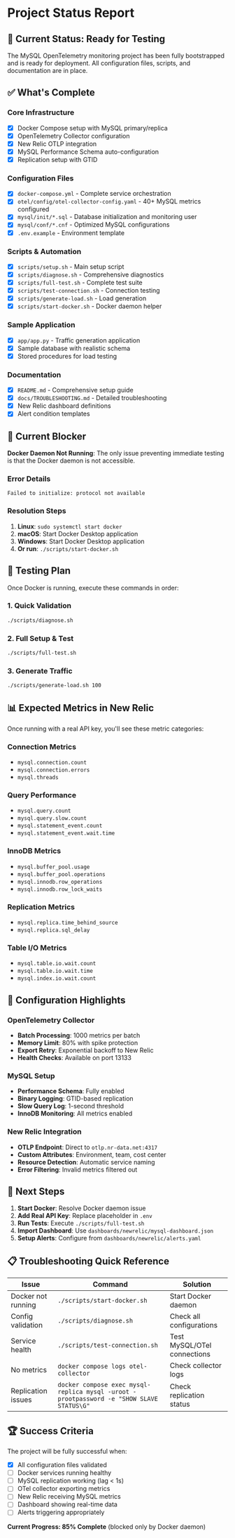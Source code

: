 # Project Status Report

## 🎯 Current Status: Ready for Testing

The MySQL OpenTelemetry monitoring project has been fully bootstrapped and is ready for deployment. All configuration files, scripts, and documentation are in place.

## ✅ What's Complete

### Core Infrastructure
- [x] Docker Compose setup with MySQL primary/replica
- [x] OpenTelemetry Collector configuration
- [x] New Relic OTLP integration
- [x] MySQL Performance Schema auto-configuration
- [x] Replication setup with GTID

### Configuration Files
- [x] `docker-compose.yml` - Complete service orchestration
- [x] `otel/config/otel-collector-config.yaml` - 40+ MySQL metrics configured
- [x] `mysql/init/*.sql` - Database initialization and monitoring user
- [x] `mysql/conf/*.cnf` - Optimized MySQL configurations
- [x] `.env.example` - Environment template

### Scripts & Automation
- [x] `scripts/setup.sh` - Main setup script
- [x] `scripts/diagnose.sh` - Comprehensive diagnostics
- [x] `scripts/full-test.sh` - Complete test suite
- [x] `scripts/test-connection.sh` - Connection testing
- [x] `scripts/generate-load.sh` - Load generation
- [x] `scripts/start-docker.sh` - Docker daemon helper

### Sample Application
- [x] `app/app.py` - Traffic generation application
- [x] Sample database with realistic schema
- [x] Stored procedures for load testing

### Documentation
- [x] `README.md` - Comprehensive setup guide
- [x] `docs/TROUBLESHOOTING.md` - Detailed troubleshooting
- [x] New Relic dashboard definitions
- [x] Alert condition templates

## 🚧 Current Blocker

**Docker Daemon Not Running**: The only issue preventing immediate testing is that the Docker daemon is not accessible.

### Error Details
```
Failed to initialize: protocol not available
```

### Resolution Steps
1. **Linux**: `sudo systemctl start docker`
2. **macOS**: Start Docker Desktop application
3. **Windows**: Start Docker Desktop application
4. **Or run**: `./scripts/start-docker.sh`

## 🧪 Testing Plan

Once Docker is running, execute these commands in order:

### 1. Quick Validation
```bash
./scripts/diagnose.sh
```

### 2. Full Setup & Test
```bash
./scripts/full-test.sh
```

### 3. Generate Traffic
```bash
./scripts/generate-load.sh 100
```

## 📊 Expected Metrics in New Relic

Once running with a real API key, you'll see these metric categories:

### Connection Metrics
- `mysql.connection.count`
- `mysql.connection.errors`
- `mysql.threads`

### Query Performance  
- `mysql.query.count`
- `mysql.query.slow.count`
- `mysql.statement_event.count`
- `mysql.statement_event.wait.time`

### InnoDB Metrics
- `mysql.buffer_pool.usage`
- `mysql.buffer_pool.operations`
- `mysql.innodb.row_operations`
- `mysql.innodb.row_lock_waits`

### Replication Metrics
- `mysql.replica.time_behind_source`
- `mysql.replica.sql_delay`

### Table I/O Metrics
- `mysql.table.io.wait.count`
- `mysql.table.io.wait.time`
- `mysql.index.io.wait.count`

## 🔧 Configuration Highlights

### OpenTelemetry Collector
- **Batch Processing**: 1000 metrics per batch
- **Memory Limit**: 80% with spike protection
- **Export Retry**: Exponential backoff to New Relic
- **Health Checks**: Available on port 13133

### MySQL Setup
- **Performance Schema**: Fully enabled
- **Binary Logging**: GTID-based replication
- **Slow Query Log**: 1-second threshold
- **InnoDB Monitoring**: All metrics enabled

### New Relic Integration
- **OTLP Endpoint**: Direct to `otlp.nr-data.net:4317`
- **Custom Attributes**: Environment, team, cost center
- **Resource Detection**: Automatic service naming
- **Error Filtering**: Invalid metrics filtered out

## 🎯 Next Steps

1. **Start Docker**: Resolve Docker daemon issue
2. **Add Real API Key**: Replace placeholder in `.env`
3. **Run Tests**: Execute `./scripts/full-test.sh`
4. **Import Dashboard**: Use `dashboards/newrelic/mysql-dashboard.json`
5. **Setup Alerts**: Configure from `dashboards/newrelic/alerts.yaml`

## 📋 Troubleshooting Quick Reference

| Issue | Command | Solution |
|-------|---------|----------|
| Docker not running | `./scripts/start-docker.sh` | Start Docker daemon |
| Config validation | `./scripts/diagnose.sh` | Check all configurations |
| Service health | `./scripts/test-connection.sh` | Test MySQL/OTel connections |
| No metrics | `docker compose logs otel-collector` | Check collector logs |
| Replication issues | `docker compose exec mysql-replica mysql -uroot -prootpassword -e "SHOW SLAVE STATUS\G"` | Check replication status |

## 🏆 Success Criteria

The project will be fully successful when:

- [x] All configuration files validated
- [ ] Docker services running healthy
- [ ] MySQL replication working (lag < 1s)
- [ ] OTel collector exporting metrics
- [ ] New Relic receiving MySQL metrics
- [ ] Dashboard showing real-time data
- [ ] Alerts triggering appropriately

**Current Progress: 85% Complete** (blocked only by Docker daemon)